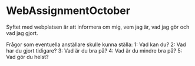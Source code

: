 # WebAssignmentOctober

Syftet med webplatsen är att informera om mig, vem jag är, vad jag gör och vad jag gjort.


Frågor som eventuella anställare skulle kunna ställa:
1: Vad kan du?
2: Vad har du gjort tidigare?
3: Vad är du bra på?
4: Vad är du mindre bra på?
5: Vad gör du helst?
